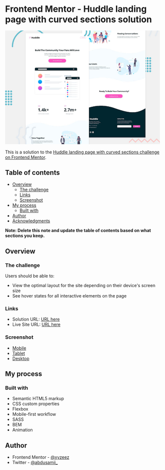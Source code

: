 # Frontend Mentor - Huddle landing page with curved sections solution

![](./assets/images/screenshots/desktop-preview.jpg)

This is a solution to the [Huddle landing page with curved sections challenge on Frontend Mentor](https://www.frontendmentor.io/challenges/huddle-landing-page-with-curved-sections-5ca5ecd01e82137ec91a50f2).

## Table of contents

- [Overview](#overview)
  - [The challenge](#the-challenge)
  - [Links](#links)
  - [Screenshot](#screenshot)
- [My process](#my-process)
  - [Built with](#built-with)
- [Author](#author)
- [Acknowledgments](#acknowledgments)

**Note: Delete this note and update the table of contents based on what sections you keep.**

## Overview

### The challenge

Users should be able to:

- View the optimal layout for the site depending on their device's screen size
- See hover states for all interactive elements on the page


### Links

- Solution URL: [URL here](https://your-solution-url.com)
- Live Site URL: [URL here](https://huddle-landing-page-with-curves-femc.netlify.app/)

### Screenshot

- [Mobile](./assets/images/screenshots/mobile.png)
- [Tablet](./assets/images/screenshots/Tablet.png)
- [Desktop](./assets/images/screenshots/desktop.png)


## My process

### Built with

- Semantic HTML5 markup
- CSS custom properties
- Flexbox
- Mobile-first workflow
- SASS
- BEM
- Animation

## Author

- Frontend Mentor - [@xyzeez](https://www.frontendmentor.io/profile/xyzeez)
- Twitter - [@abdusamii_](https://twitter.com/abdusamii_)
